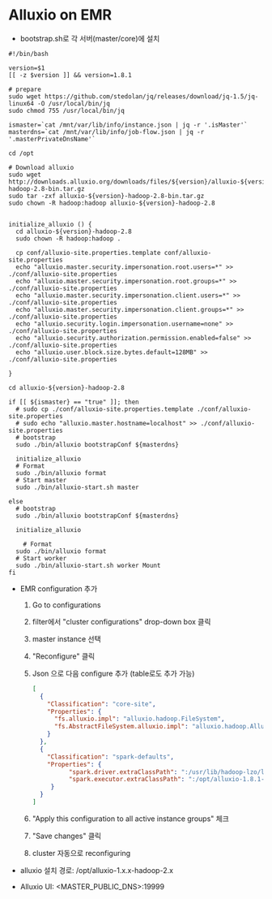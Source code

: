 Alluxio on EMR
==============

-	bootstrap.sh로 각 서버(master/core)에 설치

```shell
#!/bin/bash

version=$1
[[ -z $version ]] && version=1.8.1

# prepare
sudo wget https://github.com/stedolan/jq/releases/download/jq-1.5/jq-linux64 -O /usr/local/bin/jq
sudo chmod 755 /usr/local/bin/jq

ismaster=`cat /mnt/var/lib/info/instance.json | jq -r '.isMaster'`
masterdns=`cat /mnt/var/lib/info/job-flow.json | jq -r '.masterPrivateDnsName'`

cd /opt

# Download alluxio
sudo wget http://downloads.alluxio.org/downloads/files/${version}/alluxio-${version}-hadoop-2.8-bin.tar.gz
sudo tar -zxf alluxio-${version}-hadoop-2.8-bin.tar.gz
sudo chown -R hadoop:hadoop alluxio-${version}-hadoop-2.8


initialize_alluxio () {
  cd alluxio-${version}-hadoop-2.8
  sudo chown -R hadoop:hadoop .

  cp conf/alluxio-site.properties.template conf/alluxio-site.properties
  echo "alluxio.master.security.impersonation.root.users=*" >> ./conf/alluxio-site.properties
  echo "alluxio.master.security.impersonation.root.groups=*" >> ./conf/alluxio-site.properties
  echo "alluxio.master.security.impersonation.client.users=*" >> ./conf/alluxio-site.properties
  echo "alluxio.master.security.impersonation.client.groups=*" >> ./conf/alluxio-site.properties
  echo "alluxio.security.login.impersonation.username=none" >> ./conf/alluxio-site.properties
  echo "alluxio.security.authorization.permission.enabled=false" >> ./conf/alluxio-site.properties
  echo "alluxio.user.block.size.bytes.default=128MB" >> ./conf/alluxio-site.properties

}

cd alluxio-${version}-hadoop-2.8

if [[ ${ismaster} == "true" ]]; then
  # sudo cp ./conf/alluxio-site.properties.template ./conf/alluxio-site.properties
  # sudo echo "alluxio.master.hostname=localhost" >> ./conf/alluxio-site.properties
  # bootstrap
  sudo ./bin/alluxio bootstrapConf ${masterdns}

  initialize_alluxio
  # Format
  sudo ./bin/alluxio format
  # Start master
  sudo ./bin/alluxio-start.sh master

else
  # bootstrap
  sudo ./bin/alluxio bootstrapConf ${masterdns}

  initialize_alluxio

    # Format
  sudo ./bin/alluxio format
  # Start worker
  sudo ./bin/alluxio-start.sh worker Mount
fi
```

-	EMR configuration 추가

	1.	Go to configurations
	2.	filter에서 "cluster configurations" drop-down box 클릭
	3.	master instance 선택
	4.	"Reconfigure" 클릭
	5.	Json 으로 다음 configure 추가 (table로도 추가 가능)

		```json
		[
		  {
		    "Classification": "core-site",
		    "Properties": {
		      "fs.alluxio.impl": "alluxio.hadoop.FileSystem",
		      "fs.AbstractFileSystem.alluxio.impl": "alluxio.hadoop.AlluxioFileSystem"
		    }
		  },
		  {
		    "Classification": "spark-defaults",
		    "Properties": {
		          "spark.driver.extraClassPath": ":/usr/lib/hadoop-lzo/lib/*:/usr/lib/hadoop/hadoop-aws.jar:/usr/share/aws/aws-java-sdk/*:/usr/share/aws/emr/emrfs/conf:/usr/share/aws/emr/emrfs/lib/*:/usr/share/aws/emr/emrfs/auxlib/*:/usr/share/aws/emr/security/conf:/usr/share/aws/emr/security/lib/*:/opt/alluxio-1.8.1-hadoop-2.8/client/alluxio-1.8.1-client.jar",
		          "spark.executor.extraClassPath": ":/opt/alluxio-1.8.1-hadoop-2.8/client/alluxio-1.8.1-client.jar"
		     }
		  }
		]
		```

	6.	"Apply this configuration to all active instance groups" 체크

	7.	"Save changes" 클릭

	8.	cluster 자동으로 reconfiguring

-	alluxio 설치 경로: /opt/alluxio-1.x.x-hadoop-2.x

-	Alluxio UI: <MASTER_PUBLIC_DNS>:19999
